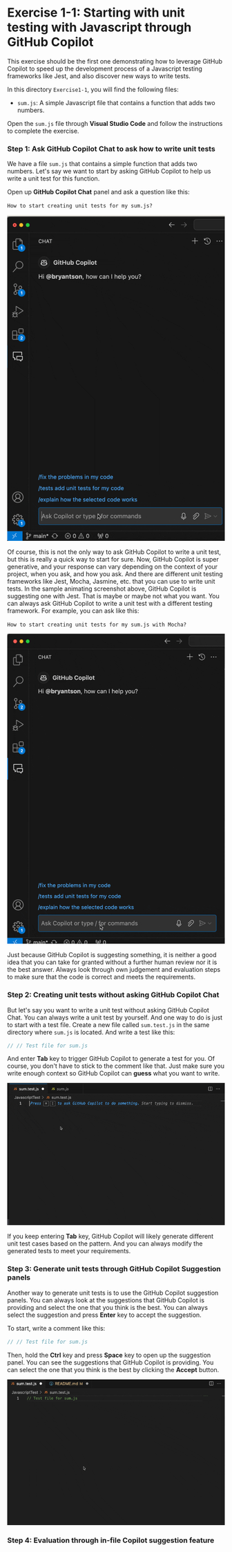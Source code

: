 # Exercise 1-1: Starting with unit testing with Javascript through GitHub Copilot

This exercise should be the first one demonstrating how to leverage GitHub Copilot to speed up the development process of a Javascript testing frameworks like Jest, and also discover new ways to write tests.

In this directory `Exercise1-1`, you will find the following files:
- `sum.js`: A simple Javascript file that contains a function that adds two numbers.

Open the `sum.js` file through **Visual Studio Code** and follow the instructions to complete the exercise.

### Step 1: Ask GitHub Copilot Chat to ask how to write unit tests

We have a file `sum.js` that contains a simple function that adds two numbers. Let's say we want to start by asking GitHub Copilot to help us write a unit test for this function.

Open up **GitHub Copilot Chat** panel and ask a question like this:

`How to start creating unit tests for my sum.js?`

![Ask GitHub Copilot to write a unit test](../../images/Exercise1-1/1_AskCopilot4UnitTest.gif)

Of course, this is not the only way to ask GitHub Copilot to write a unit test, but this is really a quick way to start for sure. Now, GitHub Copilot is super generative, and your response can vary depending on the context of your project, when you ask, and how you ask. And there are different unit testing frameworks like Jest, Mocha, Jasmine, etc. that you can use to write unit tests. In the sample animating screenshot above, GitHub Copilot is suggesting one with Jest. That is maybe or maybe not what you want. You can always ask GitHub Copilot to write a unit test with a different testing framework. For example, you can ask like this:

`How to start creating unit tests for my sum.js with Mocha?`

![Unit Test in Mocha](../../images/Exercise1-1/2_AskToWriteUnitTestInMocha.gif)

Just because GitHub Copilot is suggesting something, it is neither a good idea that you can take for granted without a further human review nor it is the best answer. Always look through own judgement and evaluation steps to make sure that the code is correct and meets the requirements.

### Step 2: Creating unit tests without asking GitHub Copilot Chat

But let's say you want to write a unit test without asking GitHub Copilot Chat. You can always write a unit test by yourself. And one way to do is just to start with a test file. Create a new file called `sum.test.js` in the same directory where `sum.js` is located. And write a test like this:

```javascript
// // Test file for sum.js
```
And enter **Tab** key to trigger GitHub Copilot to generate a test for you. Of course, you don't have to stick to the comment like that. Just make sure you write enough context so GitHub Copilot can **guess** what you want to write.

![Write a test file](../../images/Exercise1-1/3_GenerateUnitTestsThroughTabs.gif)

If you keep entering **Tab** key, GitHub Copilot will likely generate different unit test cases based on the pattern. And you can always modify the generated tests to meet your requirements.

### Step 3: Generate unit tests through GitHub Copilot Suggestion panels

Another way to generate unit tests is to use the GitHub Copilot suggestion panels. You can always look at the suggestions that GitHub Copilot is providing and select the one that you think is the best. You can always select the suggestion and press **Enter** key to accept the suggestion.

To start, write a comment like this:

```javascript
// // Test file for sum.js
```

Then, hold the **Ctrl** key and press **Space** key to open up the suggestion panel. You can see the suggestions that GitHub Copilot is providing. You can select the one that you think is the best by clicking the **Accept** button.

![Generate unit tests through suggestion panels](../../images/Exercise1-1/4_GenerateTestsThroughCopilotPanel.gif)

### Step 4: Evaluation through in-file Copilot suggestion feature


